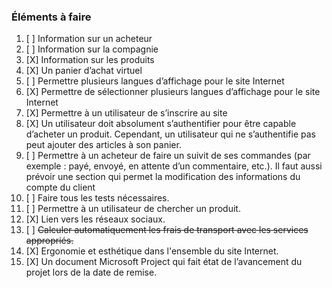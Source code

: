 ### Éléments à faire

1. [ ] Information sur un acheteur
2. [ ] Information sur la compagnie
3. [X] Information sur les produits
4. [X] Un panier d’achat virtuel
5. [ ] Permettre plusieurs langues d’affichage pour le site Internet
6. [X] Permettre de sélectionner plusieurs langues d’affichage pour le site Internet
7. [X] Permettre à un utilisateur de s’inscrire au site
8. [X] Un utilisateur doit absolument s’authentifier pour être capable d’acheter un produit. Cependant, un utilisateur qui ne s’authentifie pas peut ajouter des articles à son panier.
9. [ ] Permettre à un acheteur de faire un suivit de ses commandes (par exemple : payé, envoyé, en attente d’un commentaire, etc.). Il faut aussi prévoir une section qui permet la modification des informations du compte du client
10. [ ] Faire tous les tests nécessaires.
11. [ ] Permettre à un utilisateur de chercher un produit.
12. [X] Lien vers les réseaux sociaux.
13. [ ] ~~Calculer automatiquement les frais de transport avec les services appropriés.~~
14. [X] Ergonomie et esthétique dans l'ensemble du site Internet.
15. [X] Un document Microsoft Project qui fait état de l’avancement du projet lors de la date de remise.
